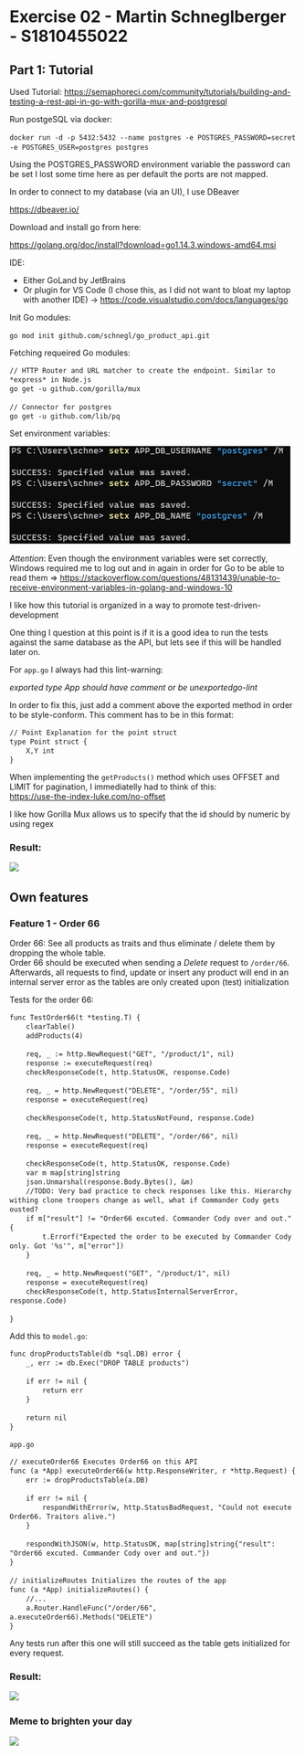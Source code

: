 # Exercise 02 - Martin Schneglberger - S1810455022

## Part 1: Tutorial

Used Tutorial: https://semaphoreci.com/community/tutorials/building-and-testing-a-rest-api-in-go-with-gorilla-mux-and-postgresql

Run postgeSQL via docker:

`docker run -d -p 5432:5432 --name postgres -e POSTGRES_PASSWORD=secret -e POSTGRES_USER=postgres postgres`

Using the POSTGRES_PASSWORD environment variable the password can be set
I lost some time here as per default the ports are not mapped.

In order to connect to my database (via an UI), I use DBeaver

https://dbeaver.io/

Download and install go from here:

https://golang.org/doc/install?download=go1.14.3.windows-amd64.msi

IDE:

- Either GoLand by JetBrains
- Or plugin for VS Code (I chose this, as I did not want to bloat my laptop with another IDE) -> https://code.visualstudio.com/docs/languages/go

Init Go modules:

`go mod init github.com/schnegl/go_product_api.git`

Fetching requeired Go modules:

```
// HTTP Router and URL matcher to create the endpoint. Similar to *express* in Node.js
go get -u github.com/gorilla/mux

// Connector for postgres
go get -u github.com/lib/pq
```

Set environment variables:

![](./env.png)

*Attention*: Even though the environment variables were set correctly, Windows required me to log out and in again in order for Go to be able to read them
=> https://stackoverflow.com/questions/48131439/unable-to-receive-environment-variables-in-golang-and-windows-10

I like how this tutorial is organized in a way to promote test-driven-development

One thing I question at this point is if it is a good idea to run the tests against the same database as the API, but lets see if this will be handled later on.

For `app.go` I always had this lint-warning:

*exported type App should have comment or be unexportedgo-lint*

In order to fix this, just add a comment above the exported method in order to be style-conform.
This comment has to be in this format:

```
// Point Explanation for the point struct
type Point struct {
    X,Y int
}
```

When implementing the `getProducts()` method which uses OFFSET and LIMIT for pagination, I immediatelly had to think of this:  
https://use-the-index-luke.com/no-offset

I like how Gorilla Mux allows us to specify that the id should by numeric by using regex

### Result:

![](./test1.png)


## Own features

### Feature 1 - Order 66

Order 66: See all products as traits and thus eliminate / delete them by dropping the whole table.  
Order 66 should be executed when sending a *Delete* request to `/order/66`.   
Afterwards, all requests to find, update or insert any product will end in an internal server error as the tables are only created upon (test) initialization  



Tests for the order 66:

```
func TestOrder66(t *testing.T) {
	clearTable()
	addProducts(4)

	req, _ := http.NewRequest("GET", "/product/1", nil)
	response := executeRequest(req)
	checkResponseCode(t, http.StatusOK, response.Code)

	req, _ = http.NewRequest("DELETE", "/order/55", nil)
	response = executeRequest(req)

	checkResponseCode(t, http.StatusNotFound, response.Code)

	req, _ = http.NewRequest("DELETE", "/order/66", nil)
	response = executeRequest(req)

	checkResponseCode(t, http.StatusOK, response.Code)
	var m map[string]string
	json.Unmarshal(response.Body.Bytes(), &m)
	//TODO: Very bad practice to check responses like this. Hierarchy withing clone troopers change as well, what if Commander Cody gets ousted?
	if m["result"] != "Order66 excuted. Commander Cody over and out." { 
		t.Errorf("Expected the order to be executed by Commander Cody only. Got '%s'", m["error"])
	}

	req, _ = http.NewRequest("GET", "/product/1", nil)
	response = executeRequest(req)
	checkResponseCode(t, http.StatusInternalServerError, response.Code)

}
```

Add this to `model.go`:

```
func dropProductsTable(db *sql.DB) error {
	_, err := db.Exec("DROP TABLE products")

	if err != nil {
		return err
	}

	return nil
}
```

`app.go`
```
// executeOrder66 Executes Order66 on this API
func (a *App) executeOrder66(w http.ResponseWriter, r *http.Request) {
	err := dropProductsTable(a.DB)

	if err != nil {
		respondWithError(w, http.StatusBadRequest, "Could not execute Order66. Traitors alive.")
	}

	respondWithJSON(w, http.StatusOK, map[string]string{"result": "Order66 excuted. Commander Cody over and out."})
}

// initializeRoutes Initializes the routes of the app
func (a *App) initializeRoutes() {
	//...
	a.Router.HandleFunc("/order/66", a.executeOrder66).Methods("DELETE")
}
```

Any tests run after this one will still succeed as the table gets initialized for every request.


### Result:

![](./test2.png)

### Meme to brighten your day
![](https://miro.medium.com/max/1000/1*fRSUOSUDXqwBWKBHvg2jcA.png)